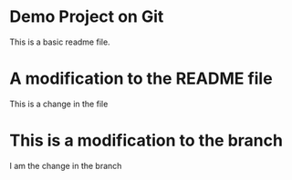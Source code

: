 # Demo Project on Git

This is a basic readme file.

# A modification to the README file

This is a change in the file

# This is a modification to the branch

I am the change in the branch
